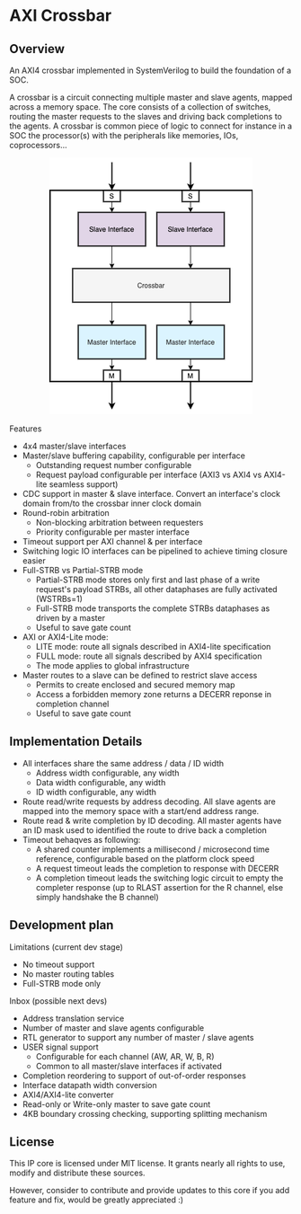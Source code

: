 # AXI Crossbar

## Overview

An AXI4 crossbar implemented in SystemVerilog to build the foundation of a SOC.

A crossbar is a circuit connecting multiple master and slave agents, mapped
across a memory space. The core consists of a collection of switches, routing
the master requests to the slaves and driving back completions to the agents.
A crossbar is common piece of logic to connect for instance in a SOC the
processor(s) with the peripherals like memories, IOs, coprocessors...


<p align="center">
  <!--img width="100" height="100" src=""-->
  <img src="./doc/assets/top-overview.png">
</p>

Features

- 4x4 master/slave interfaces
- Master/slave buffering capability, configurable per interface
    - Outstanding request number configurable
    - Request payload configurable per interface (AXI3 vs AXI4 vs AXI4-lite seamless support)
- CDC support in master & slave interface. Convert an interface's clock domain
  from/to the crossbar inner clock domain
- Round-robin arbitration
    - Non-blocking arbitration between requesters
    - Priority configurable per master interface
- Timeout support per AXI channel & per interface
- Switching logic IO interfaces can be pipelined to achieve timing closure easier
- Full-STRB vs Partial-STRB mode
    - Partial-STRB mode stores only first and last phase of a write request's payload STRBs,
      all other dataphases are fully activated (WSTRBs=1)
    - Full-STRB mode transports the complete STRBs dataphases as driven by a master
    - Useful to save gate count
- AXI or AXI4-Lite mode:
    - LITE mode: route all signals described in AXI4-lite specification
    - FULL mode: route all signals described by AXI4 specification
    - The mode applies to global infrastructure
- Master routes to a slave can be defined to restrict slave access
    - Permits to create enclosed and secured memory map
    - Access a forbidden memory zone returns a DECERR reponse in completion channel
    - Useful to save gate count


## Implementation Details

- All interfaces share the same address / data / ID width
    - Address width configurable, any width
    - Data width configurable, any width
    - ID width configurable, any width
- Route read/write requests by address decoding. All slave agents are mapped
  into the memory space with a start/end address range.
- Route read & write completion by ID decoding. All master agents have an ID
  mask used to identified the route to drive back a completion
- Timeout behaqves as following:
    - A shared counter implements a millisecond / microsecond time reference,
      configurable based on the platform clock speed
    - A request timeout leads the completion to response with DECERR
    - A completion timeout leads the switching logic circuit to empty the
      completer response (up to RLAST assertion for the R channel, else simply
      handshake the B channel)


## Development plan

Limitations (current dev stage)

- No timeout support
- No master routing tables
- Full-STRB mode only

Inbox (possible next devs)

- Address translation service
- Number of master and slave agents configurable
- RTL generator to support any number of master / slave agents
- USER signal support
    - Configurable for each channel (AW, AR, W, B, R)
    - Common to all master/slave interfaces if activated
- Completion reordering to support of out-of-order responses
- Interface datapath width conversion
- AXI4/AXI4-lite converter
- Read-only or Write-only master to save gate count
- 4KB boundary crossing checking, supporting splitting mechanism


## License

This IP core is licensed under MIT license. It grants nearly all rights to use,
modify and distribute these sources.

However, consider to contribute and provide updates to this core if you add
feature and fix, would be greatly appreciated :)
